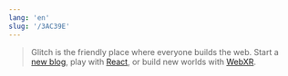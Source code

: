 ```yaml
---
lang: 'en'
slug: '/3AC39E'
---
```


> Glitch is the friendly place where everyone builds the web. Start a [new blog](https://glitch.com/edit/#!/remix/glitch-hello-eleventy), play with [React](https://glitch.com/edit/#!/remix/glitch-hello-react), or build new worlds with [WebXR](https://glitch.com/webxr).
